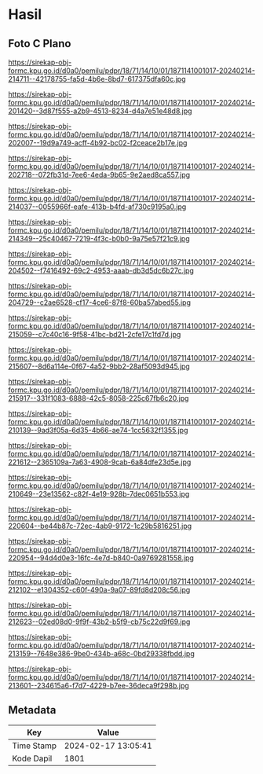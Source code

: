 # Hasil

## Foto C Plano

https://sirekap-obj-formc.kpu.go.id/d0a0/pemilu/pdpr/18/71/14/10/01/1871141001017-20240214-214711--42178755-fa5d-4b6e-8bd7-617375dfa60c.jpg

https://sirekap-obj-formc.kpu.go.id/d0a0/pemilu/pdpr/18/71/14/10/01/1871141001017-20240214-201420--3d87f555-a2b9-4513-8234-d4a7e51e48d8.jpg

https://sirekap-obj-formc.kpu.go.id/d0a0/pemilu/pdpr/18/71/14/10/01/1871141001017-20240214-202007--19d9a749-acff-4b92-bc02-f2ceace2b17e.jpg

https://sirekap-obj-formc.kpu.go.id/d0a0/pemilu/pdpr/18/71/14/10/01/1871141001017-20240214-202718--072fb31d-7ee6-4eda-9b65-9e2aed8ca557.jpg

https://sirekap-obj-formc.kpu.go.id/d0a0/pemilu/pdpr/18/71/14/10/01/1871141001017-20240214-214037--0055966f-eafe-413b-b4fd-af730c9195a0.jpg

https://sirekap-obj-formc.kpu.go.id/d0a0/pemilu/pdpr/18/71/14/10/01/1871141001017-20240214-214349--25c40467-7219-4f3c-b0b0-9a75e57f21c9.jpg

https://sirekap-obj-formc.kpu.go.id/d0a0/pemilu/pdpr/18/71/14/10/01/1871141001017-20240214-204502--f7416492-69c2-4953-aaab-db3d5dc6b27c.jpg

https://sirekap-obj-formc.kpu.go.id/d0a0/pemilu/pdpr/18/71/14/10/01/1871141001017-20240214-204729--c2ae6528-cf17-4ce6-87f8-60ba57abed55.jpg

https://sirekap-obj-formc.kpu.go.id/d0a0/pemilu/pdpr/18/71/14/10/01/1871141001017-20240214-215059--c7c40c16-9f58-41bc-bd21-2cfe17c1fd7d.jpg

https://sirekap-obj-formc.kpu.go.id/d0a0/pemilu/pdpr/18/71/14/10/01/1871141001017-20240214-215607--8d6a114e-0f67-4a52-9bb2-28af5093d945.jpg

https://sirekap-obj-formc.kpu.go.id/d0a0/pemilu/pdpr/18/71/14/10/01/1871141001017-20240214-215917--331f1083-6888-42c5-8058-225c67fb6c20.jpg

https://sirekap-obj-formc.kpu.go.id/d0a0/pemilu/pdpr/18/71/14/10/01/1871141001017-20240214-210139--9ad3f05a-6d35-4b66-ae74-1cc5632f1355.jpg

https://sirekap-obj-formc.kpu.go.id/d0a0/pemilu/pdpr/18/71/14/10/01/1871141001017-20240214-221612--2365109a-7a63-4908-9cab-6a84dfe23d5e.jpg

https://sirekap-obj-formc.kpu.go.id/d0a0/pemilu/pdpr/18/71/14/10/01/1871141001017-20240214-210649--23e13562-c82f-4e19-928b-7dec0651b553.jpg

https://sirekap-obj-formc.kpu.go.id/d0a0/pemilu/pdpr/18/71/14/10/01/1871141001017-20240214-220604--be44b87c-72ec-4ab9-9172-1c29b5816251.jpg

https://sirekap-obj-formc.kpu.go.id/d0a0/pemilu/pdpr/18/71/14/10/01/1871141001017-20240214-220954--94d4d0e3-16fc-4e7d-b840-0a9769281558.jpg

https://sirekap-obj-formc.kpu.go.id/d0a0/pemilu/pdpr/18/71/14/10/01/1871141001017-20240214-212102--e1304352-c60f-490a-9a07-89fd8d208c56.jpg

https://sirekap-obj-formc.kpu.go.id/d0a0/pemilu/pdpr/18/71/14/10/01/1871141001017-20240214-212623--02ed08d0-9f9f-43b2-b5f9-cb75c22d9f69.jpg

https://sirekap-obj-formc.kpu.go.id/d0a0/pemilu/pdpr/18/71/14/10/01/1871141001017-20240214-213159--7648e386-9be0-434b-a68c-0bd29338fbdd.jpg

https://sirekap-obj-formc.kpu.go.id/d0a0/pemilu/pdpr/18/71/14/10/01/1871141001017-20240214-213601--234615a6-f7d7-4229-b7ee-36deca9f298b.jpg


## Metadata

| Key        | Value               |
| ---------- | ------------------- |
| Time Stamp | 2024-02-17 13:05:41 |
| Kode Dapil | 1801                |



